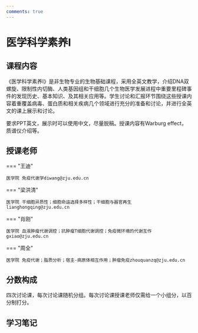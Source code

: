 ```yaml
---
comments: true
---
```


# 医学科学素养Ⅰ

## 课程内容

《医学科学素养I》是非生物专业的生物基础课程，采用全英文教学，介绍DNA双螺旋、限制性内切酶、人类基因组和干细胞几个生物医学发展进程中重要里程碑事件的发现历史、基本知识、及其相关应用等。学生讨论和汇报环节围绕这些授课内容着重覆盖病毒、蛋白质和相关疾病几个领域进行充分的准备和讨论，并进行全英文的课上展示和讨论。

要求PPT英文，展示时可以使用中文，尽量脱稿。授课内容有Warburg effect，质谱仪介绍等。

## 授课老师

=== "王迪"

    医学院 免疫代谢学diwang@zju.edu.cn

=== "梁洪清"

    医学院 干细胞异质性；细胞命运选择多样性；干细胞与器官再生lianghongqing@zju.edu.cn

=== "肖刚"

    医学院 血液肿瘤代谢调控；抗肿瘤T细胞代谢调控；免疫微环境的代谢互作gxiao@zju.edu.cn

=== "周全"

    医学院 免疫代谢；脂质分析；宿主-病原体相互作用；肿瘤免疫zhouquanzq@zju.edu.cn

## 分数构成

四次讨论课，每次讨论课随机分组。每次讨论课授课老师仅需给一个小组分，以百分制打分。

## 学习笔记